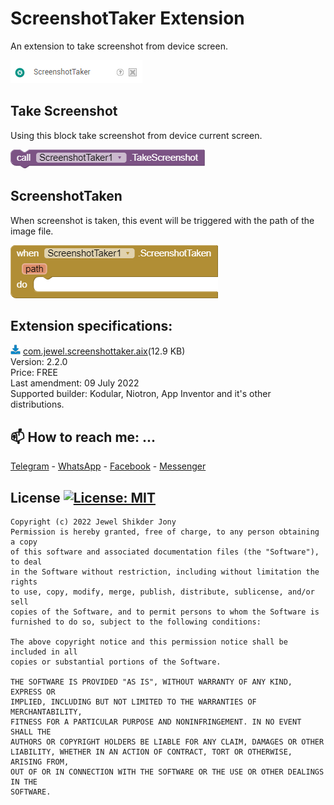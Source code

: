 # ScreenshotTaker Extension
An extension to take screenshot from device screen.

<img src="https://github.com/jewelshkjony/ScreenshotTaker/raw/main/images/image.png"/>


## Take Screenshot
Using this block take screenshot from device current screen.

<img src="https://github.com/jewelshkjony/ScreenshotTaker/raw/main/images/TakeScreenshot.png"/>

## ScreenshotTaken
When screenshot is taken, this event will be triggered with the path of the image file.

<img src="https://github.com/jewelshkjony/ScreenshotTaker/raw/main/images/ScreenshotTaken.png"/>

## Extension specifications:
<img src="https://github.com/jewelshkjony/ScreenshotTaker/raw/main/images/app-inventor-aix-download-icon.png"/> <a href="https://github.com/jewelshkjony/ScreenshotTaker/releases/download/ScreenshotTaker-2.2.0/com.jewel.screenshottaker.aix">com.jewel.screenshottaker.aix</a>(12.9 KB) \
Version: 2.2.0\
Price: FREE\
Last amendment: 09 July 2022\
Supported builder: Kodular, Niotron, App Inventor and it's other distributions.

## 📫 How to reach me: ...

<a href="https://t.me/jewelshkjony">Telegram</a> - <a href="https://wa.me/8801775668913">WhatsApp</a> - <a href="https://fb.com/jewelshkjony">Facebook</a> - <a href="https://m.me/jewelshkjony">Messenger</a>

## License [![License: MIT](https://img.shields.io/badge/License-MIT-yellow.svg)](https://opensource.org/licenses/MIT)
    Copyright (c) 2022 Jewel Shikder Jony
    Permission is hereby granted, free of charge, to any person obtaining a copy
    of this software and associated documentation files (the "Software"), to deal
    in the Software without restriction, including without limitation the rights
    to use, copy, modify, merge, publish, distribute, sublicense, and/or sell
    copies of the Software, and to permit persons to whom the Software is
    furnished to do so, subject to the following conditions:
    
    The above copyright notice and this permission notice shall be included in all
    copies or substantial portions of the Software.
    
    THE SOFTWARE IS PROVIDED "AS IS", WITHOUT WARRANTY OF ANY KIND, EXPRESS OR
    IMPLIED, INCLUDING BUT NOT LIMITED TO THE WARRANTIES OF MERCHANTABILITY,
    FITNESS FOR A PARTICULAR PURPOSE AND NONINFRINGEMENT. IN NO EVENT SHALL THE
    AUTHORS OR COPYRIGHT HOLDERS BE LIABLE FOR ANY CLAIM, DAMAGES OR OTHER
    LIABILITY, WHETHER IN AN ACTION OF CONTRACT, TORT OR OTHERWISE, ARISING FROM,
    OUT OF OR IN CONNECTION WITH THE SOFTWARE OR THE USE OR OTHER DEALINGS IN THE
    SOFTWARE.
